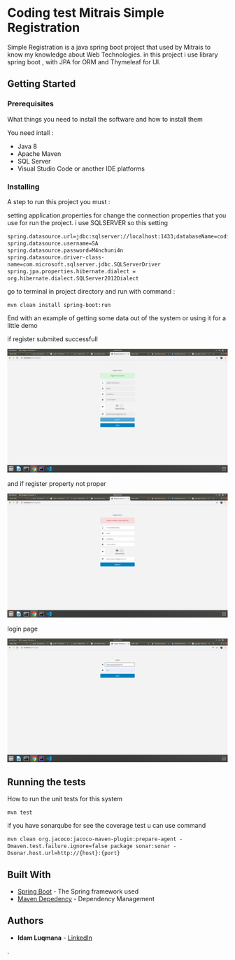 # Coding test Mitrais Simple Registration

Simple Registration is a java spring boot project that used by Mitrais to know my knowledge about Web Technologies. in this project i use library spring boot , with JPA for ORM and Thymeleaf for UI.

## Getting Started


### Prerequisites

What things you need to install the software and how to install them

You need intall :
- Java 8
- Apache Maven
- SQL Server
- Visual Studio Code or another IDE platforms

### Installing

A step to run this project you must :

setting application.properties for change the connection properties that you use for run the project. i use SQLSERVER so this setting

```
spring.datasource.url=jdbc:sqlserver://localhost:1433;databaseName=codingtest
spring.datasource.username=SA
spring.datasource.password=M4nchuni4n
spring.datasource.driver-class-name=com.microsoft.sqlserver.jdbc.SQLServerDriver
spring.jpa.properties.hibernate.dialect = org.hibernate.dialect.SQLServer2012Dialect
```
go to terminal in project directory and run with command :
```
mvn clean install spring-boot:run
```

End with an example of getting some data out of the system or using it for a little demo

if register submited successfull

![](register.png)

and if register property not proper

![](registererror.png)

login page

![](login.png)

## Running the tests

How to run the unit tests for this system

```
mvn test
```

if you have sonarqube for see the coverage test u can use command 

```
mvn clean org.jacoco:jacoco-maven-plugin:prepare-agent -Dmaven.test.failure.ignore=false package sonar:sonar -Dsonar.host.url=http://{host}:{port}
```

## Built With

* [Spring Boot](https://start.spring.io/) - The Spring framework used
* [Maven Depedency](https://maven.apache.org/) - Dependency Management


## Authors

* **Idam Luqmana** - [LinkedIn](https://www.linkedin.cn/in/idam-luqmana-5b8088119/)

.

